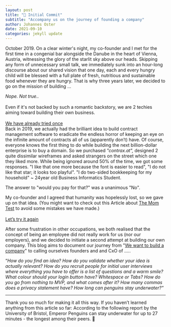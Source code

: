 ```yaml
---
layout: post
title: "🐧 Initial Commit"
subtitle: "Accompany us on the journey of founding a company"
author: Johannes Oster
date: 2021-09-10
categories: jekyll update
---
```


October 2019. On a clear winter's night, my co-founder and I met for the first time in a congenial bar alongside the Danube in the heart of Vienna, Austria, witnessing the glory of the starlit sky above our heads. Skipping any form of unnecessary small talk, we immediately sunk into an hour-long discourse about our shared vision that one day, each and every hungry child will be blessed with a full plate of fresh, nutritious and sustainable food whenever they are hungry. That is why three years later, we decided to go on the mission of building …

_Nope. Not true.._
<br/>
<br/>
Even if it's not backed by such a romantic backstory, we are 2 techies aiming toward building their own business.
<br/>
<br/>
<u>We have already tried once</u>  
Back in 2019, we actually had the brilliant idea to build contract management software to eradicate the endless horror of keeping an eye on the infinite amount of contracts all of us (apparently don’t) have. Of course, everyone knows the first thing to do while building the next billion-dollar enterprise is to buy a domain. So we purchased *"contrax.at",* designed 2 quite dissimilar wireframes and asked strangers on the street which one they liked more. While being ignored around 50% of the time, we got some responses. "I like that one more because the font is easier to read", "I do not like that star; it looks too playful". "I do two-sided bookkeeping for my household" ~ 24year old Business Informatics Student.

The answer to "would you pay for that?" was a unanimous "No".

My co-founder and I agreed that humanity was hopelessly lost, so we gave up on that idea.
(You might want to check out this Article about <a href="https://www.mycustomer.com/experience/voice-of-the-customer/the-mom-test-how-to-learn-insights-from-customers-when-everyone-is" target="_blank">The Mom Test</a> to avoid some mistakes we have made.)
<br/>
<br/>
<u>Let’s try it again</u>

After some frustration in other occupations, we both realised that the concept of being an employee did not really work for us (nor our employers), and we decided to initiate a second attempt at building our own company.
This blog aims to document our journey from "[We want to build a company](https://www.youtube.com/watch?v=GugsCdLHm-Q&ab_channel=znerky)" to calling ourselves founders and and CxO of .....

“_How do you find an idea? How do you validate whether your idea is actually relevant? How do you recruit people for initial user interviews where everything you have to offer is a list of questions and a warm smile? What colour should your login button have? Whitespace or Tabs? How do you go from nothing to MVP, and what comes after it? How many commas does a privacy statement have? How long can penguins stay underwater?"_

<hr/>

Thank you so much for making it all this way. If you haven’t learned anything from this article so far: According to the following report by the University of Bristol, Emperor Penguins can stay underwater for up to 27 minutes - the longest among their peers. 🐧
